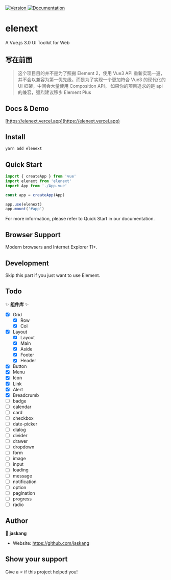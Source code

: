 <p>
  <a href="https://www.npmjs.com/package/elenext" target="_blank">
    <img alt="Version" src="https://img.shields.io/npm/v/elenext.svg">
  </a>
  <a href="https://elenext.vercel.app" target="_blank">
    <img alt="Documentation" src="https://img.shields.io/badge/documentation-yes-brightgreen.svg" />
  </a>
</p>

# elenext

A Vue.js 3.0 UI Toolkit for Web

## 写在前面

> 这个项目目的并不是为了照搬 Element 2，使用 Vue3 API 重新实现一遍，并不会以兼容为第一优先级。而是为了实现一个更加符合 Vue3 的现代化的 UI 框架，中间会大量使用 Composition API。
> 如果你的项目追求的是 api 的兼容，强烈建议移步 Element Plus

## Docs & Demo

[https://elenext.vercel.app](https://elenext.vercel.app)

## Install

```sh
yarn add elenext
```

## Quick Start

```javascript
import { createApp } from 'vue'
import elenext from 'elenext'
import App from './App.vue'

const app = createApp(App)

app.use(elenext)
app.mount('#app')
```

For more information, please refer to Quick Start in our documentation.

## Browser Support

Modern browsers and Internet Explorer 11+.

## Development

Skip this part if you just want to use Element.

## Todo

:sparkles: **组件库** :sparkles:

- [x] Grid
  - [x] Row
  - [x] Col
- [x] Layout
  - [x] Layout
  - [x] Main
  - [x] Aside
  - [x] Footer
  - [x] Header
- [x] Button
- [x] Menu
- [x] Icon
- [x] Link
- [x] Alert
- [x] Breadcrumb
- [ ] badge
- [ ] calendar
- [ ] card
- [ ] checkbox
- [ ] date-picker
- [ ] dialog
- [ ] divider
- [ ] drawer
- [ ] dropdown
- [ ] form
- [ ] image
- [ ] input
- [ ] loading
- [ ] message
- [ ] notification
- [ ] option
- [ ] pagination
- [ ] progress
- [ ] radio

## Author

👤 **jaskang**

- Website: https://github.com/jaskang

## Show your support

Give a ⭐️ if this project helped you!

